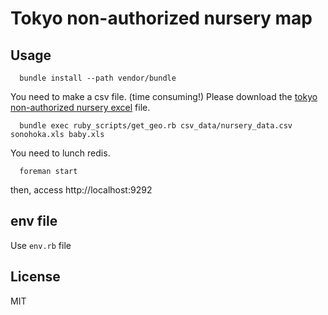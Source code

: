 # Tokyo non-authorized nursery map

## Usage

```
  bundle install --path vendor/bundle  
```

You need to make a csv file. (time consuming!)
Please download the [tokyo non-authorized nursery excel](http://www.fukushihoken.metro.tokyo.jp/kodomo/hoiku/ninkagai/babyichiran_koukai.html) file.

```
  bundle exec ruby_scripts/get_geo.rb csv_data/nursery_data.csv sonohoka.xls baby.xls 
```

You need to lunch redis.

```
  foreman start
```

then, access http://localhost:9292

## env file

Use `env.rb` file

## License

MIT
